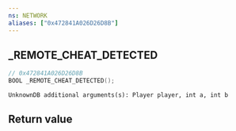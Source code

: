 ```yaml
---
ns: NETWORK
aliases: ["0x472841A026D26D8B"]
---
```

## _REMOTE_CHEAT_DETECTED

```c
// 0x472841A026D26D8B
BOOL _REMOTE_CHEAT_DETECTED();
```

```
UnknownDB additional arguments(s): Player player, int a, int b
```


## Return value

